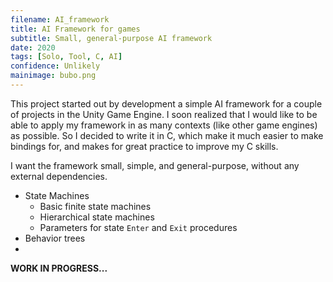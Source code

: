 ```yaml
---
filename: AI_framework
title: AI Framework for games
subtitle: Small, general-purpose AI framework
date: 2020
tags: [Solo, Tool, C, AI]
confidence: Unlikely
mainimage: bubo.png
---
```


This project started out by development a simple AI framework for a couple of projects in the Unity Game Engine. I soon realized that I would like to be able to apply my framework in as many contexts (like other game engines) as possible. So I decided to write it in C, which make it much easier to make bindings for, and makes for great practice to improve my C skills.

I want the framework small, simple, and general-purpose, without any external dependencies.

- State Machines
	- Basic finite state machines
	- Hierarchical state machines
	- Parameters for state `Enter` and `Exit` procedures
- Behavior trees
- 

**WORK IN PROGRESS...**
